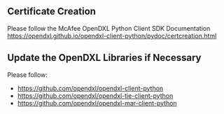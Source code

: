 
## Certificate Creation

Please follow the McAfee OpenDXL Python Client SDK Documentation
<https://opendxl.github.io/opendxl-client-python/pydoc/certcreation.html>

## Update the OpenDXL Libraries if Necessary

Please follow:

-   <https://github.com/opendxl/opendxl-client-python>
-   <https://github.com/opendxl/opendxl-tie-client-python>
-   <https://github.com/opendxl/opendxl-mar-client-python>
